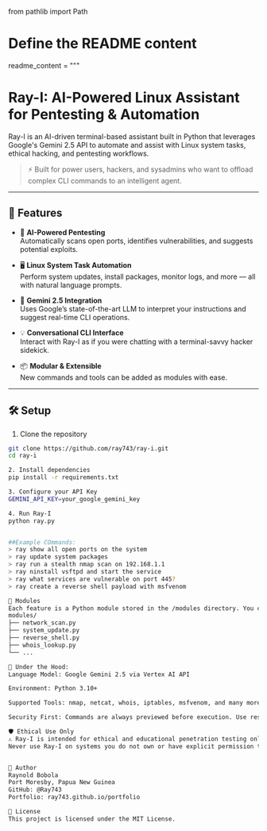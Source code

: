 from pathlib import Path

# Define the README content
readme_content = """
# Ray-I: AI-Powered Linux Assistant for Pentesting & Automation

Ray-I is an AI-driven terminal-based assistant built in Python that leverages Google's Gemini 2.5 API to automate and assist with Linux system tasks, ethical hacking, and pentesting workflows.

> ⚡ Built for power users, hackers, and sysadmins who want to offload complex CLI commands to an intelligent agent.

---

## 🚀 Features

- 🔐 **AI-Powered Pentesting**  
  Automatically scans open ports, identifies vulnerabilities, and suggests potential exploits.

- 🖥️ **Linux System Task Automation**  
  Perform system updates, install packages, monitor logs, and more — all with natural language prompts.

- 🧠 **Gemini 2.5 Integration**  
  Uses Google’s state-of-the-art LLM to interpret your instructions and suggest real-time CLI operations.

- 💡 **Conversational CLI Interface**  
  Interact with Ray-I as if you were chatting with a terminal-savvy hacker sidekick.

- 📦 **Modular & Extensible**  
  New commands and tools can be added as modules with ease.

---

## 🛠️ Setup

1. Clone the repository
```bash
git clone https://github.com/ray743/ray-i.git
cd ray-i

2. Install dependencies
pip install -r requirements.txt

3. Configure your API Key
GEMINI_API_KEY=your_google_gemini_key

4. Run Ray-I
python ray.py


##Example COmmands:
> ray show all open ports on the system
> ray update system packages
> ray run a stealth nmap scan on 192.168.1.1
> ray ninstall vsftpd and start the service
> ray what services are vulnerable on port 445?
> ray create a reverse shell payload with msfvenom

📁 Modules
Each feature is a Python module stored in the /modules directory. You can easily add your own:
modules/
├── network_scan.py
├── system_update.py
├── reverse_shell.py
├── whois_lookup.py
└── ...

🧠 Under the Hood:
Language Model: Google Gemini 2.5 via Vertex AI API

Environment: Python 3.10+

Supported Tools: nmap, netcat, whois, iptables, msfvenom, and many more.

Security First: Commands are always previewed before execution. Use responsibly.

🛡️ Ethical Use Only
⚠️ Ray-I is intended for ethical and educational penetration testing only.
Never use Ray-I on systems you do not own or have explicit permission to test.


🤖 Author
Raynold Bobola
Port Moresby, Papua New Guinea
GitHub: @Ray743
Portfolio: ray743.github.io/portfolio

📄 License
This project is licensed under the MIT License.